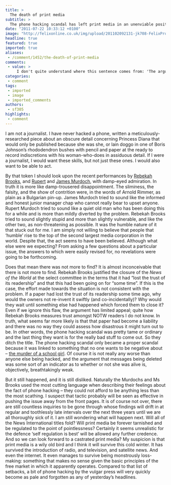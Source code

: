 ```yaml
---
title: >
  The death of print media
subtitle: >
  The phone hacking scandal has left print media in an unenviable position, to say the least
date: "2011-07-22 10:33:12 +0100"
image: "http://felixonline.co.uk/img/upload/201102092131-jk708-FelixPro.jpg"
headline: true
featured: true
imported: true
aliases:
 - /comment/1452/the-death-of-print-media
comments:
 - value: >
     I don't quite understand where this sentence comes from: 'The argument that messages being deleted was some sort of an indicator as to whether or not she was alive is, objectively, breathtakingly weak.' <br> <br>The point is that they thought that she had deleted those voicemail messages, and therefore she was still alive. Why is this logic 'breathtakingly weak'? <br> <br>Also, print media has not survived the Internet – it remains to be seen whether or not if it will continue to exist, and for how long.,It is of course perfectly understandable that her parents and sister would want to reassure themselves that she was alive and well. But that doesn't make the observations of changes to her messages into objective evidence that she was alive. Although it was not reasonable for anyone to think it was a tabloid journalist doing it at that time, several other people might well have done it -- there was no evidence that she still had the phone, it could have been lost or stolen, or been fiddled with by the killer/attacker
categories:
 - comment
tags:
 - imported
 - image
 - imported_comments
authors:
 - sf305
highlights:
 - comment
---
```


I am not a journalist. I have never hacked a phone, written a meticulously-researched piece about an obscure detail concerning Princess Diana that would only be published because she was she, or lain doggo in one of Boris Johnson’s rhododendron bushes with pencil and paper at the ready to record indiscretions with his woman-who-does in assiduous detail. If I were a journalist, I would want these skills, but not just these ones. I would also want to be able to act.

By that token I should look upon the recent performances by [Rebekah Brooks](http://www.youtube.com/watch?v=TfNHMR-B4cE), and [Rupert](http://www.youtube.com/watch?v=X9fkPc3ac0Q&feature=relmfu) and [James Murdoch](http://www.youtube.com/watch?v=9rpdsXcs_1I&feature=relmfu), with damp-eyed admiration. In truth it is more like damp-trousered disappointment. The sliminess, the falsity, and the show of contrition were, in the words of Arnold Rimmer, as plain as a Bulgarian pin-up. James Murdoch tried to sound like the informed and honest junior manager chap who cannot really bear to upset anyone. Rupert Murdoch tried to sound like a quiet old man who has been doing this for a while and is more than mildly diverted by the problem. Rebekah Brooks tried to sound slightly stupid and more than slightly vulnerable, and like the other two, as non-threatening as possible. It was the humble nature of it that stuck out for me. I am simply not willing to believe that people that ‘humble’ rise to the top of the second largest media corporation in the world. Despite that, the act seems to have been believed. Although what else were we expecting? From asking a few questions about a particular issue, the answers to which were easily revised for, no revelations were going to be forthcoming.

Does that mean there was not more to find? It is almost inconceivable that there is not more to find. Rebekah Brooks justified the closure of the _News of the World_ at the select committee in the terms that it had “lost the trust of its readership” and that this had been going on for “some time”. If this is the case, the effort made towards the situation is not consistent with the problem. If a paper had lost the trust of its readership some time ago, why would the owners not re-invent it swiftly (and co-incidentally)? Why would they wait until something else had happened which forced them to close it? Even if we ignore this flaw, the argument has limited appeal; quite how Rebekah Brooks measures trust amongst NOTW readers I do not know. In truth, what seems far more likely is that that paper had become a liability and there was no way they could assess how disastrous it might turn out to be. In other words, the phone hacking scandal was pretty tame or ordinary and the last thing they want is for the really bad stuff to come out. So they ditch the title. The phone hacking scandal only became a proper scandal because it was linked to something that no one wants to be negative about – [the murder of a school girl](http://www.guardian.co.uk/uk/2011/jul/04/milly-dowler-voicemail-hacked-news-of-world). Of course it is not really any worse than anyone else being hacked, and the argument that messages being deleted was some sort of an indicator as to whether or not she was alive is, objectively, breathtakingly weak.

But it still happened, and it is still disliked. Naturally the Murdochs and Ms Brooks used the most cutting language when describing their feelings about the fact of phone hacking – they could not afford to be anything less than the most scathing. I suspect that tactic probably will be seen as effective in pushing the issue away from the front pages. It is of course not over, there are still countless inquiries to be gone through whose findings will drift in at regular and toothlessly late intervals over the next three years until we are all thoroughly sick of it. I am still wondering what will happen next. Will all of the News International titles fold? Will print media be forever tarnished and be regulated to the point of pointlessness? Certainly it seems unrealistic for the defence ‘self regulation is best’ will be allowed any further credence. And so we can look forward to a castrated print media? My suspicion is that print media is a wily old bird and I think it will survive this cold winter. It has survived the introduction of radio, and television, and satellite news. And even the internet. It even manages to survive being monstrously loss-making: something that makes no sense given the basic principles of the free market in which it apparently operates. Compared to that list of setbacks, a bit of phone hacking by the vulgar press will very quickly become as pale and forgotten as any of yesterday’s headlines.
